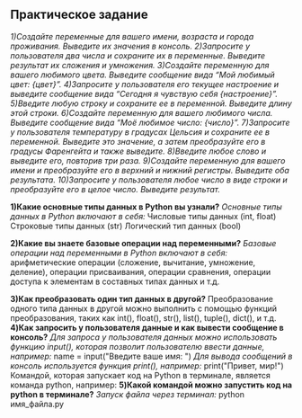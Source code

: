 ## Практическое задание
*1)Создайте переменные для вашего имени, возраста и города проживания. Выведите их значения в консоль.*
*2)Запросите у пользователя два числа и сохраните их в переменные. Выведите результат их сложения и умножения.*
*3)Создайте переменную для вашего любимого цвета. Выведите сообщение вида “Мой любимый цвет: {цвет}”.*
*4)Запросите у пользователя его текущее настроение и выведите сообщение вида “Сегодня я чувствую себя {настроение}”.*
*5)Введите любую строку и сохраните ее в переменной. Выведите длину этой строки.*
*6)Создайте переменную для вашего любимого числа. Выведите сообщение вида “Моё любимое число: {число}”.*
*7)Запросите у пользователя температуру в градусах Цельсия и сохраните ее в переменной. Выведите это значение, а затем преобразуйте его в градусы Фаренгейта и также выведите.*
*8)Введите любое слово и выведите его, повторив три раза.*
*9)Создайте переменную для вашего имени и преобразуйте его в верхний и нижний регистры. Выведите оба результата.*
*10)Запросите у пользователя любое число в виде строки и преобразуйте его в целое число. Выведите результат.*


**1)Какие основные типы данных в Python вы узнали?**
*Основные типы данных в Python включают в себя:*
Числовые типы данных (int, float)
Строковые типы данных (str)
Логический тип данных (bool)

 **2)Какие вы знаете базовые операции над переменными?**
 *Базовые операции над переменными в Python включают в себя:* арифметические операции (сложение, вычитание, умножение, деление), операции присваивания, операции сравнения, операции доступа к элементам в составных типах данных и т.д.

 **3)Как преобразовать один тип данных в другой?**
Преобразование одного типа данных в другой можно выполнить с помощью функций преобразования, таких как int(), float(), str(), list(), tuple(), dict(), и т.д.
**4)Как запросить у пользователя данные и как вывести сообщение в консоль?**
*Для запроса у пользователя данных можно использовать функцию input(), которая позволит пользователю ввести данные, например:*
name = input("Введите ваше имя: ")
*Для вывода сообщений в консоль используется функция print(), например:*
print("Привет, мир!")
Командой, которая запускает код на Python в терминале, является команда python, например:
**5)Какой командой можно запустить код на python в терминале?**
*Запуск файла через терминал:*
python имя_файла.py


